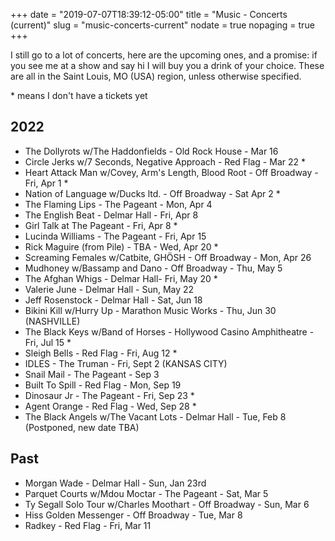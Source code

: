 +++
date = "2019-07-07T18:39:12-05:00"
title = "Music - Concerts (current)"
slug = "music-concerts-current"
nodate = true
nopaging = true
+++

I still go to a lot of concerts, here are the upcoming ones, and a promise: if you see me at a show and say hi I will buy you a drink of your choice. These are all in the Saint Louis, MO (USA) region, unless otherwise specified. 

\* means I don't have a tickets yet

## 2022

* The Dollyrots w/The Haddonfields - Old Rock House - Mar 16
* Circle Jerks w/7 Seconds, Negative Approach - Red Flag - Mar 22 *
* Heart Attack Man w/Covey, Arm's Length, Blood Root - Off Broadway - Fri, Apr 1 *
* Nation of Language w/Ducks ltd. - Off Broadway - Sat Apr 2 *
* The Flaming Lips - The Pageant - Mon, Apr 4
* The English Beat - Delmar Hall - Fri, Apr 8
* Girl Talk at The Pageant - Fri, Apr 8 *
* Lucinda Williams - The Pageant - Fri, Apr 15
* Rick Maguire (from Pile) - TBA - Wed, Apr 20 *
* Screaming Females w/Catbite, GHÖSH - Off Broadway - Mon, Apr 26
* Mudhoney w/Bassamp and Dano - Off Broadway - Thu, May 5
* The Afghan Whigs - Delmar Hall- Fri, May 20 *
* Valerie June - Delmar Hall - Sun, May 22
* Jeff Rosenstock - Delmar Hall - Sat, Jun 18
* Bikini Kill w/Hurry Up - Marathon Music Works - Thu, Jun 30 (NASHVILLE)
* The Black Keys w/Band of Horses - Hollywood Casino Amphitheatre - Fri, Jul 15 *
* Sleigh Bells - Red Flag - Fri, Aug 12 *
* IDLES - The Truman - Fri, Sept 2 (KANSAS CITY)
* Snail Mail - The Pageant - Sep 3
* Built To Spill - Red Flag - Mon, Sep 19
* Dinosaur Jr - The Pageant - Fri, Sep 23 *
* Agent Orange - Red Flag - Wed, Sep 28 *
* The Black Angels w/The Vacant Lots - Delmar Hall - Tue, Feb 8 (Postponed, new date TBA)

## Past 

* Morgan Wade - Delmar Hall - Sun, Jan 23rd
* Parquet Courts w/Mdou Moctar - The Pageant - Sat, Mar 5
* Ty Segall Solo Tour w/Charles Moothart - Off Broadway - Sun, Mar 6
* Hiss Golden Messenger - Off Broadway - Tue, Mar 8
* Radkey - Red Flag - Fri, Mar 11
